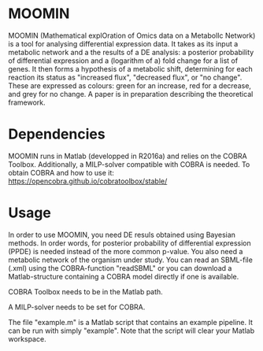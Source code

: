 # MOOMIN
MOOMIN (Mathematical explOration of Omics data on a MetabolIc Network) is a tool for analysing differential expression data. It takes as its input a metabolic network and a the results of a DE analysis: a posterior probability of differential expression and a (logarithm of a) fold change for a list of genes.
It then forms a hypothesis of a metabolic shift, determining for each reaction its status as "increased flux",
"decreased flux", or "no change". These are expressed as colours: green for an increase, red for a decrease, and grey for no
change. A paper is in preparation describing the theoretical framework.

# Dependencies
MOOMIN runs in Matlab (developped in R2016a) and relies on the COBRA Toolbox. Additionally, a MILP-solver compatible with
COBRA is needed. To obtain COBRA and how to use it:
https://opencobra.github.io/cobratoolbox/stable/

# Usage
In order to use MOOMIN, you need DE resuls obtained using Bayesian methods. In order words, for posterior probability of differential expression (PPDE) is needed instead of the more common p-value.
You also need a metabolic network of the organism under study. You can read an SBML-file (.xml) using the COBRA-function
"readSBML" or you can download a Matlab-structure containing a COBRA model directly if one is available.

COBRA Toolbox needs to be in the Matlab path.

A MILP-solver needs to be set for COBRA.

The file "example.m" is a Matlab script that contains an example pipeline. It can be run with simply "example". Note that the script will clear your Matlab workspace.

